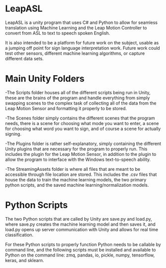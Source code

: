 # LeapASL
LeapASL is a unity program that uses C# and Python to allow for seamless translation using Machine Learning and the Leap Motion Controller to convert from ASL to text to speech spoken English.

It is also intended to be a platform for future work on the subject, usable as a jumping off point for sign language interpretation work. Future work could test other sensors, different machine learning algorithms, or capture different data sets.


# Main Unity Folders

-The Scripts folder houses all of the different scripts being run in Unity, these are the brains of the program and handle everything from simply swapping scenes to the complex task of collecting all of the data from the Leap Motion Sensor and formatting it properly to be stored.

-The Scenes folder simply contains the different scenes that the program needs, there is a scene for choosing what mode you want to enter, a scene for choosing what word you want to sign, and of course a scene for actually signing.

-The Plugins folder is rather self-explanatory, simply containing the different Unity plugins that are necessary for the program to properly run. This includes the plugin for the Leap Motion Sensor, in addition to the plugin to allow the program to interface with the Windows text-to-speech ability.

-The StreamingAssets folder is where all files that are meant to be accessible through file location are stored. This includes the .csv files that house the data to train the machine learning models, the two primary python scripts, and the saved machine learning/normalization models.

# Python Scripts
The two Python scripts that are called by Unity are save.py and load.py, where save.py creates the machine learning model and then saves it, and load.py opens up server communication with Unity and allows for real time classification.

For these Python scripts to properly function Python needs to be callable by command line, and the following scripts must be installed and available to Python on the command line: zmq, pandas, io, pickle, numpy, tensorflow, keras, and sklearn.
